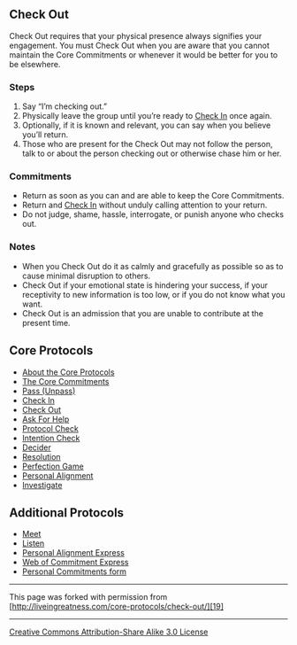 

## Check Out

Check Out requires that your physical presence always signifies your engagement. 
You must Check Out when you are aware that you cannot maintain the Core Commitments 
or whenever it would be better for you to be elsewhere.

### Steps

1. Say “I’m checking out.”
2. Physically leave the group until you’re ready to [Check In][1] once again.
3. Optionally, if it is known and relevant, you can say when you believe you’ll return.
4. Those who are present for the Check Out may not follow the person, talk to or about the person checking out or otherwise chase him or her.

### Commitments

* Return as soon as you can and are able to keep the Core Commitments.
* Return and [Check In][1] without unduly calling attention to your return.
* Do not judge, shame, hassle, interrogate, or punish anyone who checks out.

### Notes

* When you Check Out do it as calmly and gracefully as possible so as to cause minimal disruption to others.
* Check Out if your emotional state is hindering your success, if your receptivity to new information is too low, or if you do not know what you want.
* Check Out is an admission that you are unable to contribute at the present time.

## Core Protocols

* [About the Core Protocols][2]
* [The Core Commitments][3]
* [Pass (Unpass)][4]
* [Check In][1]
* [Check Out][5]
* [Ask For Help][6]
* [Protocol Check][7]
* [Intention Check][8]
* [Decider][9]
* [Resolution][10]
* [Perfection Game][11]
* [Personal Alignment][12]
* [Investigate][13]

## Additional Protocols

* [Meet][14]
* [Listen][15]
* [Personal Alignment Express][16]
* [Web of Commitment Express][17]
* [Personal Commitments form][18]

----

This page was forked with permission from [http://liveingreatness.com/core-protocols/check-out/][19]

----

[Creative Commons Attribution-Share Alike 3.0 License][20]

[1]: core-protocols-check-in
[2]: core-protocols
[3]: core-protocols-the-core-commitments
[4]: core-protocols-pass-unpass
[5]: core-protocols-check-out
[6]: core-protocols-ask-for-help
[7]: core-protocols-protocol-check
[8]: core-protocols-intention-check
[9]: core-protocols-decider
[10]: core-protocols-resolution
[11]: core-protocols-perfection-game
[12]: core-protocols-personal-alignment
[13]: core-protocols-investigate
[14]: additional-protocols-meet
[15]: http://liveingreatness.com/additional-protocols/listen/
[16]: http://liveingreatness.com/additional-protocols/personal-alignment-express/
[17]: http://liveingreatness.com/additional-protocols/web-of-commitment-express/
[18]: http://liveingreatness.com/additional-protocols/personal-commitments-form/
[19]: http://liveingreatness.com/core-protocols/check-out/
[20]: http://creativecommons.org/licenses/by-sa/3.0/us/